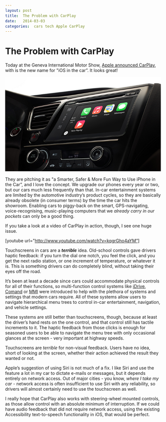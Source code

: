 ```yaml
---
layout: post
title:  The Problem with CarPlay 
date:   2014-03-03 
categories:  cars tech Apple CarPlay 
---
```


# The Problem with CarPlay


Today at the Geneva International Motor Show, [Apple announced CarPlay](https://www.apple.com/pr/library/2014/03/03Apple-Rolls-Out-CarPlay-Giving-Drivers-a-Smarter-Safer-More-Fun-Way-to-Use-iPhone-in-the-Car.html), with is the new name for "iOS in the car”. It looks great!

![](/images/unknown_filename.413.jpeg)

They are pitching it as "a Smarter, Safer & More Fun Way to Use iPhone in the Car”, and I love the concept. We upgrade our phones every year or two, but our cars much less frequently than that. In-car entertainment systems are limited by the automotive industry’s product cycles, so they are basically already obsolete (in consumer terms) by the time the car hits the showroom. Enabling cars to piggy-back on the smart, GPS-navigating, voice-recognising, music-playing computers that we *already carry in our pockets* can only be a good thing.

If you take a look at a video of CarPlay in action, though, I see one huge issue.

[youtube url="http://www.youtube.com/watch?v=kqgrGho4aYM”]

Touchscreens in cars are a ***terrible*** idea. Old-school controls gave drivers haptic feedback: if you turn the dial one notch, you feel the click, and you get the next radio station, or one increment of temperature, or whatever it is. This is something drivers can do completely blind, without taking their eyes off the road.

It’s been at least a decade since cars could accommodate physical controls for all of their functions, so multi-function control systems like [iDrive](http://en.wikipedia.org/wiki/IDrive), [Comand](http://en.wikipedia.org/wiki/Comand_APS) or [MMI](http://en.wikipedia.org/wiki/Multi_Media_Interface) were introduced to help with the plethora of systems and settings that modern cars require. All of these systems allow users to navigate hierarchical menu trees to control in-car entertainment, navigation, and vehicle settings.

These systems are still better than touchscreens, though, because at least the driver’s hand rests on the one control, and that control still has tactile increments to it. The haptic feedback from those clicks is enough for seasoned users to be able to navigate the menu tree with only occasional glances at the screen - very important at highway speeds.

Touchscreens are *terrible* for non-visual feedback. Users have no idea, short of looking at the screen, whether their action achieved the result they wanted or not.

Apple’s suggestion of using Siri is not much of a fix. I like Siri and use the feature a lot in my car to dictate e-mails or messages, but it depends entirely on network access. Out of major cities - you know, *where I take my car* - network access is often insufficient to use Siri with any reliability, so drivers will almost certainly need to use the touchscreen as well.

I really hope that CarPlay also works with steering-wheel mounted controls, as those allow control with an absolute minimum of interruption. If we could have audio feedback that did not require network access, using the existing Accessibility text-to-speech functionality in iOS, that would be perfect.

